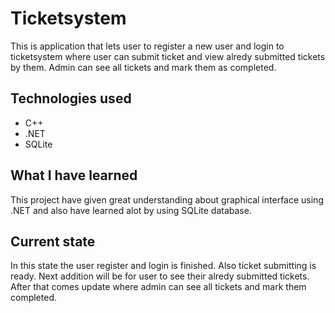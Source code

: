 

# Ticketsystem

This is application that lets user to register a new user and login to ticketsystem where user can submit ticket and view alredy submitted tickets by them.
Admin can see all tickets and mark them as completed.

## Technologies used
* C++
* .NET
* SQLite

## What I have learned
This project have given great understanding about graphical interface using .NET and also have learned alot by using SQLite database.

## Current state
In this state the user register and login is finished. Also ticket submitting is ready. Next addition will be for user to see their alredy submitted tickets.
After that comes update where admin can see all tickets and mark them completed.
